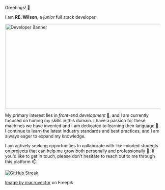 Greetings! 👋

 I am <strong>RE. Wilson</strong>, a *junior* full stack developer.

<img src="https://i.ibb.co/R9SXLHZ/6869595-29045.jpg" alt="Developer Banner" width="1000" height="275">



My primary interest lies in *front-end development* 👀, and I am currently focused on honing my skills in this domain. I have a passion for these machines we have invented and I am dedicated to learning their language 🌱. I  continue to learn the latest industry standards and best practices, and I am always eager to expand my knowledge.

I am actively seeking opportunities to collaborate with like-minded students on projects that can help me grow both personally and professionally 💞️. If you'd like to get in touch, please don't hesitate to reach out to me through this platform 📫.
<!---
RW2023/RW2023 is a ✨ special ✨ repository because its `README.md` (this file) appears on your GitHub profile.
You can click the Preview link to take a look at your changes.
--->
[![GitHub Streak](https://streak-stats.demolab.com?user=RW2023&theme=neon-dark&hide_border=true&border_radius=6.8&date_format=M%20j%5B%2C%20Y%5D)](https://git.io/streak-stats)

<a href="https://www.freepik.com/free-vector/colored-isometric-programmers-composition-with-software-development-description-man-sit-work_6869595.htm#page=2&query=html%20css%20javascript&position=49&from_view=search&track=ais">Image by macrovector</a> on Freepik
